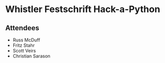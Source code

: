 # Whistler Festschrift Hack-a-Python

## Attendees

* Russ McDuff
* Fritz Stahr
* Scott Veirs
* Christian Sarason
